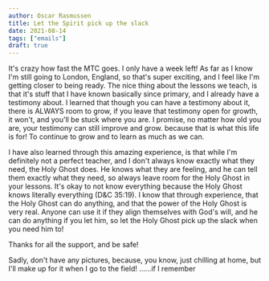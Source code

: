 ```yaml
---
author: Oscar Rasmussen
title: Let the Spirit pick up the slack
date: 2021-08-14
tags: ["emails"]
draft: true
---
```


It's crazy how fast the MTC goes. I only have a week left! As far as I know I'm still going to London, England, so that's super exciting, and I feel like I'm getting closer to being ready. The nice thing about the lessons we teach, is that it's stuff that I have known basically since primary, and I already have a testimony about. I learned that though you can have a testimony about it, there is ALWAYS room to grow, if you leave that testimony open for growth, it won't, and you'll be stuck where you are. I promise, no matter how old you are, your testimony can still improve and grow. because that is what this life is for! To continue to grow and to learn as much as we can.

I have also learned through this amazing experience, is that while I'm definitely not a perfect teacher, and I don't always know exactly what they need, the Holy Ghost does. He knows what they are feeling, and he can tell them exactly what they need, so always leave room for the Holy Ghost in your lessons. It's okay to not know everything because the Holy Ghost knows literally everything (D&C 35:19). I know that through experience, that the Holy Ghost can do anything, and that the power of the Holy Ghost is very real. Anyone can use it if they align themselves with God's will, and he can do anything if you let him, so let the Holy Ghost pick up the slack when you need him to!

Thanks for all the support, and be safe!

Sadly, don't have any pictures, because, you know, just chilling at home, but I'll make up for it when I go to the field! ......if I remember